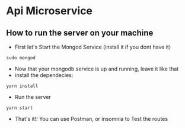 # Api Microservice

## How to run the server on your machine

- First let's Start the Mongod Service (install it if you dont have it) 
```
sudo mongod
```
- Now that your mongodb service is up and running, leave it like that 
- install the dependecies:
```
yarn install
```
- Run the server
```
yarn start
```

- That's it!! You can use Postman, or insomnia to Test the routes
